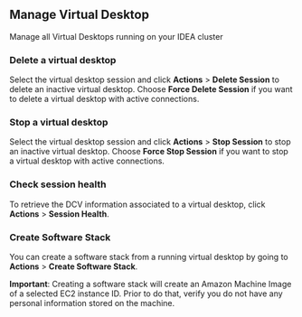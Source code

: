 ## Manage Virtual Desktop

Manage all Virtual Desktops running on your IDEA cluster

### Delete a virtual desktop

Select the virtual desktop session and click **Actions** > **Delete Session** to delete an inactive virtual desktop. Choose **Force Delete Session** if you want to delete a virtual desktop with active connections.

### Stop a virtual desktop

Select the virtual desktop session and click **Actions** > **Stop Session** to stop an inactive virtual desktop. Choose **Force Stop Session** if you want to stop a virtual desktop with active connections.

### Check session health

To retrieve the DCV information associated to a virtual desktop, click **Actions** > **Session Health**.

### Create Software Stack

You can create a software stack from a running virtual desktop by going to **Actions** > **Create Software Stack**.

>
**Important**: Creating a software stack will create an Amazon Machine Image of a selected EC2 instance ID. Prior to do that, verify you do not have any personal information stored on the machine.
